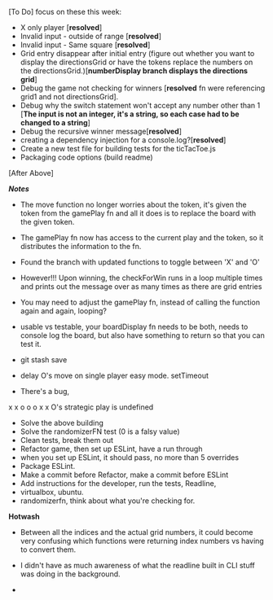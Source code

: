 [To Do]
focus on these this week:
* X only player [**resolved**]
* Invalid input - outside of range [**resolved**]
* Invalid input - Same square [**resolved**]
* Grid entry disappear after initial entry (figure out whether you want to display the directionsGrid or have the tokens replace the numbers on the directionsGrid.)[**numberDisplay branch displays the directions grid**]
* Debug the game not checking for winners [**resolved** fn were referencing grid1 and not directionsGrid].
* Debug why the switch statement won't accept any number other than 1 [**The input is not an integer, it's a string, so each case had to be changed to a string**]
* Debug the recursive winner message[**resolved**]
* creating a dependency injection for a console.log?[**resolved**]
* Create a new test file for building tests for the ticTacToe.js
* Packaging code options (build readme)

[After Above]



***Notes***
- The move function no longer worries about the token, it's given the token from the gamePlay fn and all it does is to replace the board with the given token.
- The gamePlay fn now has access to the current play and the token, so it distributes the information to the fn.
- Found the branch with updated functions to toggle between 'X' and 'O'
- However!!! Upon winning, the checkForWin runs in a loop multiple times and prints out the message over as many times as there are grid entries
- You may need to adjust the gamePlay fn, instead of calling the function again and again, looping?
- usable vs testable, your boardDisplay fn needs to be both, needs to console log the board, but also have something to return so that you can test it.

- git stash save

- delay O's move on single player easy mode. setTimeout



- There's a bug,

x x o
o o x
x            O's strategic play is undefined

- Solve the above building
- Solve the randomizerFN test (0 is a falsy value)
- Clean tests, break them out
- Refactor game, then set up ESLint, have a run through
- when you set up ESLint, it should pass, no more than 5 overrides
- Package ESLint.
- Make a commit before Refactor, make a commit before ESLint
- Add instructions for the developer, run the tests, Readline,
- virtualbox, ubuntu.
- randomizerfn, think about what you're checking for.

**Hotwash**
- Between all the indices and the actual grid numbers, it could become very confusing which functions were returning index numbers vs having to convert them.

- I didn't have as much awareness of what the readline built in CLI stuff was doing in the background.

-
